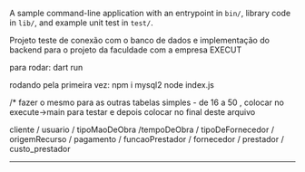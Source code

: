 A sample command-line application with an entrypoint in `bin/`, library code
in `lib/`, and example unit test in `test/`.

Projeto teste de conexão com o banco de dados e implementação do backend para o projeto da faculdade com a empresa EXECUT

para rodar: dart run

rodando pela primeira vez: 
                            npm i mysql2
                            node index.js




/*  fazer o mesmo para as outras tabelas simples - de 16 a 50 , colocar no execute->main para testar e depois colocar no final deste arquivo

cliente / usuario / tipoMaoDeObra /tempoDeObra / tipoDeFornecedor / origemRecurso / pagamento / funcaoPrestador / fornecedor / prestador / custo_prestador

  <!-- 
  ClienteController clienteController = ClienteController();

  clienteController.create(
    complemento: "'Apto 45'",
    cpfCnpj: "12345678901234",
    logradouro: "'Rua das Flores, 123'",
    nomeCliente: "'João Silva'",
    razaoSocial: "'JS Serviços'",
    telefone: "11987654321",
  );

  clienteController.readByID(
    idCliente: 9,
  );

  clienteController.update(
    complemento: "'Apto 1010'",
    cpfCnpj: "12345678901234",
    logradouro: "'Rua das Flores, 123'",
    nomeCliente: "'João Silva'",
    razaoSocial: "'JS Serviços'",
    telefone: "11987654321",
    idCliente: 8,
  );

  clienteController.delete(
    idCliente: 8,
  );

  clienteController.list();

  clienteController.search(
      operator: "like", value: "'%Jo%'", paramter: "nomeCliente"); 
-->

<!--
  UsuarioController usuarioController = UsuarioController();

  usuarioController.create(
    complemento: "Quadra 13 Lote 20 Casa 01 Setor: Mansões Paraíso",
    cpfCnpj: "23132089000145",
    logradouro: "Rua J70, s/n",
    nomeUsuario: "Antônio Almeida",
    razaoSocial: "Execut Construções e Reformas",
    telefone: "62996551100",
  );

  usuarioController.readByID(
    idUsuario: 1,
  );

  usuarioController.update(
    complemento: "Quadra 13 Lote 20 Casa 01 Setor: Mansões Paraíso",
    cpfCnpj: "23132089000145",
    logradouro: "Rua J70, s/n",
    nomeUsuario: "Antônio Almeida de Souza",
    razaoSocial: "Execut Construções e Reformas",
    telefone: "62996551100",
    idUsuario: 1,
  );

  usuarioController.delete(
    idUsuario: 1,
  );

  usuarioController.list();

  usuarioController.search(
      operator: "like", value: "'%Ex%'", paramter: "nomeCliente"); 
-->

<!-- 
  TipoMaoDeObraController tipoMaoDeObraController = TipoMaoDeObraController();

    tipoMaoDeObraController.create(
       nomeTipo: "Eletricista",
       descricao: "instalações elétricas"
    );

    tipoMaoDeObraController.readByID(
      idTipo: 1,
    );

    tipoMaoDeObraController.update(
      nomeTipo: "",
      descricao: "",
      idTipo: 1,
    );

    tipoMaoDeObraController.delete(
      idTipo: 1,
    );

    tipoMaoDeObraController.list();

    tipoMaoDeObraController.search(
        operator: "like", value: "'%Ex%'", paramter: "nomeCliente"); 
-->

<!--
    TempoDeObraController tempoDeObraController = TempoDeObraController();

    tempoDeObraController.create(
       nomeTempo: "Curto prazo",
    );

    tempoDeObraController.readByID(
      idTempo: 1,
    );

    tempoDeObraController.update(
      nomeTempo: "",
      idTempo: 1,
    );

    tempoDeObraController.delete(
      idTempo: 1,
    );

    tempoDeObraController.list();

    tempoDeObraController.search(
        operator: "like", value: "'%Ex%'", paramter: "nomeCliente");
  -->

<!-- 
  TipoDeFornecedorController tipoDeFornecedorController = TipoDeFornecedorController();

  tipoDeFornecedorController.create(
      nomeTipo: "Material de construção",
      descricao: "Fornecedor de materiais para construção civil",
  );

  tipoDeFornecedorController.readByID(
    idTipo: 1,
  );

  tipoDeFornecedorController.update(
    nomeTipo: "Material elétrico",
    descricao: "Fornecedor de materiais para construção civil",
    idTipo: 1,
  );

  tipoDeFornecedorController.delete(
    idTipo: 1,
  );

  tipoDeFornecedorController.list();

  tipoDeFornecedorController.search(
      operator: "like", value: "'%Ex%'", paramter: "nomeCliente");
  -->

<!--
  OrigemRecursoController origemRecursoController = OrigemRecursoController();

  origemRecursoController.create(
      tipoOrigem: "Material de construção",
      percentual: "Fornecedor de materiais para construção civil",
  );

  origemRecursoController.readByID(
    idOrigem: 1,
  );

  origemRecursoController.update(
    tipoOrigem: "Material elétrico",
    percentual: "Fornecedor de materiais para construção civil",
    idOrigem: 1,
  );

  origemRecursoController.delete(
    idOrigem: 1,
  );

  origemRecursoController.list();

  origemRecursoController.search(
      operator: "like", value: "'%Ex%'", paramter: "nomeCliente");
-->

<!-- 
  PagamentoController pagamentoController = PagamentoController();

  pagamentoController.create(
    tipoPagamento: "À vista",
    moeda: "PIX",
  );

  pagamentoController.readByID(
    idPagamento: 1,
  );

  pagamentoController.update(
    tipoPagamento: "A prazo",
    moeda: "Cartão de Crédito 4x",
    idPagamento: 1,
  );

  pagamentoController.delete(
    idPagamento: 1,
  );

  pagamentoController.list();

  pagamentoController.search(
      operator: "like", value: "'%Ex%'", paramter: "tipoPagamento");
-->

<!--
FuncaoPrestadorController funcaoPrestadorController = FuncaoPrestadorController();
  funcaoPrestadorController.create(
    nomeFuncao: "Encanador",
    descricaoFuncao: "Profissional responsável por instalações hidráulicas",
  );

  funcaoPrestadorController.readByID(
    idFuncao: 1,
  );

  funcaoPrestadorController.update(
    nomeFuncao: "Técnico e Segurança do Trabalho",
    descricaoFuncao: "Responsável pela segurança da estrutura geral",
    idFuncao: 1,
  );

  funcaoPrestadorController.delete(
    idFuncao: 1,
  );

  funcaoPrestadorController.list();

  funcaoPrestadorController.search(
      operator: "like", value: "'%Ex%'", paramter: "tipoPagamento");
 -->

 <!--
 FornecedorController fornecedorController = FornecedorController();

    fornecedorController.create(
      complemento: "Quadra 13 Lote 20 Casa 01 Setor: Mansões Paraíso",
      logradouro: "Rua J70, s/n",
      nomeUsuario: "Antônio Almeida",
      razaoSocial: "Execut Construções e Reformas",
      telefone: "62996551100",
      idTipo: 1,
    );

    fornecedorController.readByID(
      idFornecedor: 1,
    );

    fornecedorController.update(
      complemento: "Loja 10",
      logradouro: "Avenida Central, 456",
      razaoSocial: "ConstruTudo Ltda",
      telefone: "1133344556",
      idTipo: 1,
      idFornecedor: 1
    );

    fornecedorController.delete(
      idFornecedor: 1,
    );

    fornecedorController.list();

    fornecedorController.search(
        operator: "like", value: "'%Ex%'", paramter: "nomeCliente");
 -->

 <!--
  PrestadorController prestadorController = PrestadorController();

    prestadorController.create(
      nomePrestador: "Maria Pereira",
      tipoPrestador: "Autônomo",
      cpfCnpj: "23456789012345",
      telefone: "11999887766",
      idFuncao: 1,
    );

    prestadorController.readByID(
      idPrestador: 1,
    );

    prestadorController.update(
      nomePrestador: "Maria João",
      tipoPrestador: "Autônomo",
      cpfCnpj: "98765432100",
      telefone: "23456789012345",
      idFuncao: 1,
      idPrestador: 1
    );

    prestadorController.delete(
      idPrestador: 1,
    );

    prestadorController.list();

    prestadorController.search(
        operator: "like", value: "'%Ex%'", paramter: "nomePrestador");
 -->


 <!--
  CustoPrestadorController custoPrestadorController = CustoPrestadorController();

    custoPrestadorController.create(
      valor: 200.00,
      idPrestador: 1,
      idFuncao: 1,
    );

    custoPrestadorController.readByID(
      idCustoPrestador: 1,
    );

    custoPrestadorController.update(
      valor: 250.00,
      idPrestador: 1,
      idFuncao: 1,
      idCustoPrestador: 1
    );

    custoPrestadorController.delete(
      idCustoPrestador: 1,
    );

    custoPrestadorController.list();

    custoPrestadorController.search(
        operator: "like", value: "'%Ex%'", paramter: "idPrestador");
 -->




--- 


